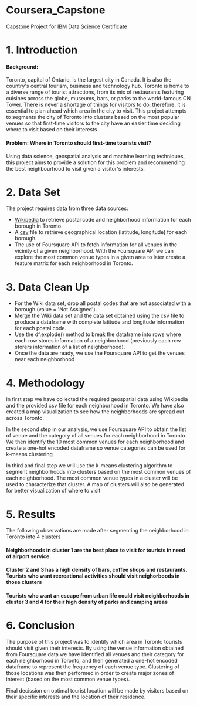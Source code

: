 # Coursera_Capstone
Capstone Project for IBM Data Science Certificate
# 1. Introduction
#### Background:
Toronto, capital of Ontario, is the largest city in Canada. It is also the country's central tourism, business and technology hub. Toronto is home to a diverse range of tourist attractions, from its mix of restaurants featuring cuisines across the globe, museums, bars, or parks to the world-famous CN Tower. There is never a shortage of things for visitors to do, therefore, it is essential to plan ahead which area in the city to visit. This project attempts to segments the city of Toronto into clusters based on the most popular venues so that first-time visitors to the city have an easier time deciding where to visit based on their interests
#### Problem: Where in Toronto should first-time tourists visit?
Using data science, geospatial analysis and machine learning techniques, this project aims to provide a solution for this problem and recommending the best neighbourhood to visit given a visitor's interests.
# 2. Data Set
The project requires data from three data sources:
  - [Wikipedia](https://en.wikipedia.org/wiki/List_of_postal_codes_of_Canada:_M) to retrieve postal code and neighborhood information for each borough in Toronto.
  - A [csv](https://cf-courses-data.s3.us.cloud-object-storage.appdomain.cloud/IBMDeveloperSkillsNetwork-DS0701EN-SkillsNetwork/labs_v1/Geospatial_Coordinates.csv) file to retrieve geographical location (latitude, longitude) for each borough.
  - The use of Foursquare API to fetch information for all venues in the vicinity of a given neighborhood. With the Foursquare API we can explore the most common venue types in a given area to later create a feature matrix for each neighborhood in Toronto.
# 3. Data Clean Up
  - For the Wiki data set, drop all postal codes that are not associated with a borough (value = 'Not Assigned').
  - Merge the Wiki data set and the data set obtained using the csv file to produce a dataframe with complete latitude and longitude information for each postal code.
  - Use the df.explode() method to break the dataframe into rows where each row stores information of a neighborhood (previously each row storers information of a list of neighborhood).
  - Once the data are ready, we use the Foursquare API to get the venues near each neighborhood
# 4. Methodology
In first step we have collected the required geospatial data using Wikipedia and the provided csv file for each neighborhood in Toronto. We have also created a map visualization to see how the neighborhoods are spread out across Toronto.

In the second step in our analysis, we use Foursquare API to obtain the list of venue and the category of all venues for each neighborhood in Toronto. We then identify the 10 most common venues for each neighborhood and create a one-hot encoded dataframe so venue categories can be used for k-means clustering

In third and final step we will use the k-means clustering algorithm to segment neighborhoods into clusters based on the most common venues of each neighborhood. The most common venue types in a cluster will be used to characterize that cluster. A map of clusters will also be generated for better visualization of where to visit
# 5. Results
The following observations are made after segmenting the neighborhood in Toronto into 4 clusters
#### Neighborhoods in cluster 1 are the best place to visit for tourists in need of airport service.
#### Cluster 2 and 3 has a high density of bars, coffee shops and restaurants. Tourists who want recreational activities should visit neighorboods in those clusters
#### Tourists who want an escape from urban life could visit neighborhoods in cluster 3 and 4 for their high density of parks and camping areas
# 6. Conclusion
The purpose of this project was to identify which area in Toronto tourists should visit given their interests. By using the venue information obtained from Foursquare data we have identified all venues and their category for each neighborhood in Toronto, and then generated a one-hot encoded dataframe to represent the frequency of each venue type. Clustering of those locations was then performed in order to create major zones of interest (based on the most common venue types).

Final decission on optimal tourist location will be made by visitors based on their specific interests and the location of their residence.
